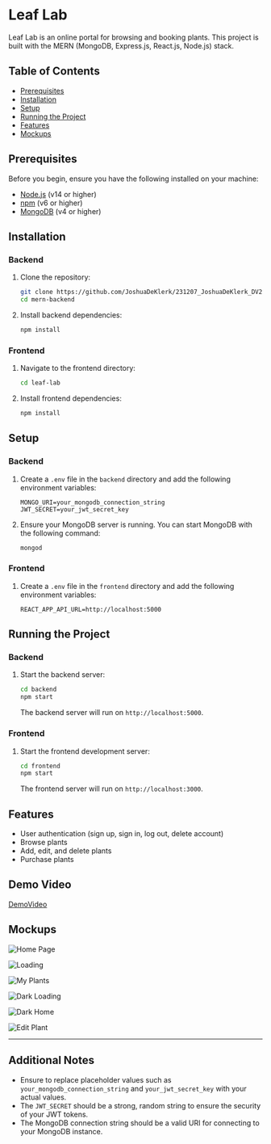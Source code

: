 # Leaf Lab

Leaf Lab is an online portal for browsing and booking plants. This project is built with the MERN (MongoDB, Express.js, React.js, Node.js) stack.

## Table of Contents

- [Prerequisites](#prerequisites)
- [Installation](#installation)
- [Setup](#setup)
- [Running the Project](#running-the-project)
- [Features](#features)
- [Mockups](#mockups)

## Prerequisites

Before you begin, ensure you have the following installed on your machine:

- [Node.js](https://nodejs.org/) (v14 or higher)
- [npm](https://www.npmjs.com/) (v6 or higher)
- [MongoDB](https://www.mongodb.com/) (v4 or higher)

## Installation

### Backend

1. Clone the repository:

    ```sh
    git clone https://github.com/JoshuaDeKlerk/231207_JoshuaDeKlerk_DV200_Plant-Shop.git
    cd mern-backend
    ```

2. Install backend dependencies:

    ```sh
    npm install
    ```

### Frontend

1. Navigate to the frontend directory:

    ```sh
    cd leaf-lab
    ```

2. Install frontend dependencies:

    ```sh
    npm install
    ```

## Setup

### Backend

1. Create a `.env` file in the `backend` directory and add the following environment variables:

    ```env
    MONGO_URI=your_mongodb_connection_string
    JWT_SECRET=your_jwt_secret_key
    ```

2. Ensure your MongoDB server is running. You can start MongoDB with the following command:

    ```sh
    mongod
    ```

### Frontend

1. Create a `.env` file in the `frontend` directory and add the following environment variables:

    ```env
    REACT_APP_API_URL=http://localhost:5000
    ```

## Running the Project

### Backend

1. Start the backend server:

    ```sh
    cd backend
    npm start
    ```

    The backend server will run on `http://localhost:5000`.

### Frontend

1. Start the frontend development server:

    ```sh
    cd frontend
    npm start
    ```

    The frontend server will run on `http://localhost:3000`.

## Features

- User authentication (sign up, sign in, log out, delete account)
- Browse plants
- Add, edit, and delete plants
- Purchase plants

## Demo Video
[DemoVideo](https://drive.google.com/file/d/1DOoE6rlhsyRqE2XmRghbdl448w3AlvML/view?usp=sharing)

## Mockups

![Home Page](./leaf-lab/src/Assets/MockUps/Home.png)

![Loading](./leaf-lab/src/Assets/MockUps/Loading,%20Browse,%20Edit.png)

![My Plants](./leaf-lab/src/Assets/MockUps/My%20Plants,%20Sign%20In,%20Sign%20Up,%20Product%20Details.png)

![Dark Loading](./leaf-lab/src/Assets/MockUps/Dark%20Loading,%20Sign%20In,%20Sign%20Up.png)

![Dark Home](./leaf-lab/src/Assets/MockUps/Darl,%20Product%20Details,%20Home,%20My%20Plants.png)

![Edit Plant](./leaf-lab/src/Assets/MockUps/Dark%20Edit%20Plant.png)



---

## Additional Notes

- Ensure to replace placeholder values such as `your_mongodb_connection_string` and `your_jwt_secret_key` with your actual values.
- The `JWT_SECRET` should be a strong, random string to ensure the security of your JWT tokens.
- The MongoDB connection string should be a valid URI for connecting to your MongoDB instance.

